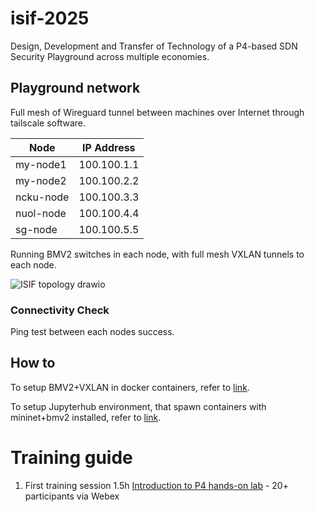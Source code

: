 # isif-2025
Design, Development and Transfer of Technology of a P4-based SDN Security Playground across multiple economies.

## Playground network

Full mesh of Wireguard tunnel between machines over Internet through tailscale software.

| Node  | IP Address |
| ------------- | ------------- |
| my-node1  | 100.100.1.1  |
| my-node2  | 100.100.2.2  |
| ncku-node  | 100.100.3.3  |
| nuol-node  | 100.100.4.4  |
| sg-node | 100.100.5.5  |

Running BMV2 switches in each node, with full mesh VXLAN tunnels to each node.

![ISIF topology drawio](https://github.com/user-attachments/assets/c8f98b78-2623-4f63-8a4a-c25095be908c)

### Connectivity Check
Ping test between each nodes success.

## How to

To setup BMV2+VXLAN in docker containers, refer to [link](https://github.com/um-fsktm/isif-2025/tree/main/BMV2-VXLAN-setup).

To setup Jupyterhub environment, that spawn containers with mininet+bmv2 installed, refer to [link](https://github.com/um-fsktm/isif-2025/tree/main/multi-user-jupyterhub).

# Training guide
1. First training session 1.5h [Introduction to P4 hands-on lab](https://github.com/um-fsktm/isif-2025/tree/57e499c4501676a1a89e6a3593dc7b9860840557/training-materials/Introduction%20to%20P4%2022-Feb-2025) - 20+ participants via Webex

